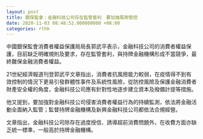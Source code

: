 ```yaml
---
layout: post
title: 銀保監會：金融科技公司存在監管套利　要加強風險管控
date: 2020-11-03 08:48:52.000000000 +08:00
categories: rthk
---
```


中國銀保監會消費者權益保護局局長郭武平表示，金融科技公司的消費者權益保護，目前缺乏明確規則及要求，存在監管套利，與持牌金融機構形成不當競爭，最終難保金融消費者權益。

21世紀經濟報道刊登郭武平文章指出，消費者抗風險能力較弱，在疫情得不到有效控制的情況下更易引發群體性事件及系統性風險，從防控風險及保護金融消費者財產安全權的角度，金融科技公司應有針對性地逐步建立資本及撥備計提等措施。

他又提到，要加強對金融科技公司侵害消費者權益行為的持續監測，依法將金融活動全面納入監管；監督持牌金融機構及新興金融科技公司都依法合規經營。

文章指出，金融科技公司除存在過度授信、誘導超前消費問題外，在收費方面亦缺乏統一標準，一般高於持牌金融機構。
